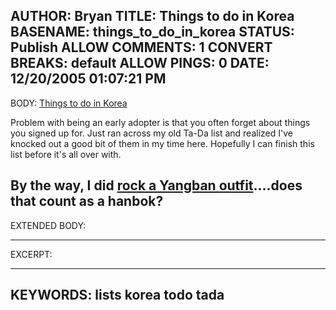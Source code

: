 AUTHOR: Bryan
TITLE: Things to do in Korea
BASENAME: things_to_do_in_korea
STATUS: Publish
ALLOW COMMENTS: 1
CONVERT BREAKS: __default__
ALLOW PINGS: 0
DATE: 12/20/2005 01:07:21 PM
-----
BODY:
<a title="Things to do in Korea" href="http://leftsider.tadalist.com/lists/public/24685">Things to do in Korea</a>

Problem with being an early adopter is that you often forget about things you signed up for. Just ran across my old Ta-Da list and realized I've knocked out a good bit of them in my time here. Hopefully I can finish this list before it's all over with.

By the way, I did <a href="http://flickr.com/photos/frulwinn/49495245/in/set-379026/">rock a Yangban outfit</a>....does that count as a hanbok?
-----
EXTENDED BODY:

-----
EXCERPT:

-----
KEYWORDS:
lists korea todo tada
-----


